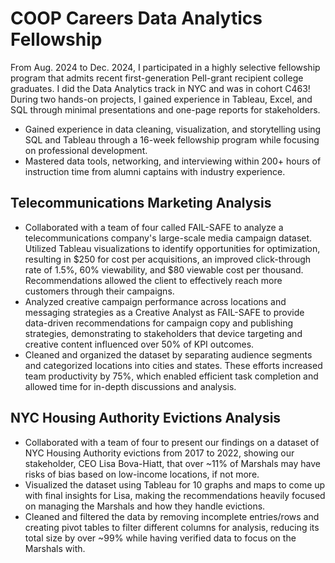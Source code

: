 # COOP Careers Data Analytics Fellowship
From Aug. 2024 to Dec. 2024, I participated in a highly selective fellowship program that admits recent first-generation Pell-grant recipient college graduates. I did the Data Analytics track in NYC and was in cohort C463! 
During two hands-on projects, I gained experience in Tableau, Excel, and SQL through minimal presentations and one-page reports for stakeholders.  

- Gained experience in data cleaning, visualization, and storytelling using SQL and Tableau through a 16-week fellowship program while focusing on professional development.
- Mastered data tools, networking, and interviewing within 200+ hours of instruction time from alumni captains with industry experience.

## Telecommunications Marketing Analysis
- Collaborated with a team of four called FAIL-SAFE to analyze a telecommunications company's large-scale media campaign dataset. Utilized Tableau visualizations to identify opportunities for optimization, resulting in $250 for cost per acquisitions, an improved click-through rate of 1.5%, 60% viewability, and $80 viewable cost per thousand.  Recommendations allowed the client to effectively reach more customers through their campaigns.
- Analyzed creative campaign performance across locations and messaging strategies as a Creative Analyst as FAIL-SAFE to provide data-driven recommendations for campaign copy and publishing strategies, demonstrating to stakeholders that device targeting and creative content influenced over 50% of KPI outcomes.
- Cleaned and organized the dataset by separating audience segments and categorized locations into cities and states. These efforts increased team productivity by 75%, which enabled efficient task completion and allowed time for in-depth discussions and analysis.


## NYC Housing Authority Evictions Analysis
- Collaborated with a team of four to present our findings on a dataset of NYC Housing Authority evictions from 2017 to 2022, showing our stakeholder, CEO Lisa Bova-Hiatt, that over ~11% of Marshals may have risks of bias based on low-income locations, if not more.
- Visualized the dataset using Tableau for 10 graphs and maps to come up with final insights for Lisa, making the recommendations heavily focused on managing the Marshals and how they handle evictions.
- Cleaned and filtered the data by removing incomplete entries/rows and creating pivot tables to filter different columns for analysis, reducing its total size by over ~99% while having verified data to focus on the Marshals with.

